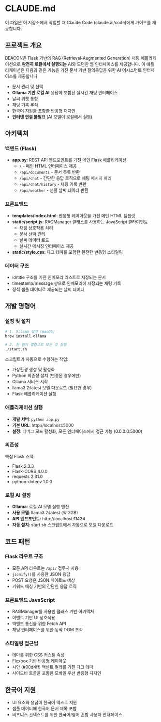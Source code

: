 # CLAUDE.md

이 파일은 이 저장소에서 작업할 때 Claude Code (claude.ai/code)에게 가이드를 제공합니다.

## 프로젝트 개요

BEACON은 Flask 기반의 RAG (Retrieval-Augmented Generation) 채팅 애플리케이션으로 **완전히 로컬에서 실행되는** AI와 모던한 웹 인터페이스를 제공합니다. 이 애플리케이션은 다음과 같은 기능을 가진 문서 기반 질의응답을 위한 AI 어시스턴트 인터페이스를 제공합니다:

- 문서 관리 및 선택
- **Ollama 기반 로컬 AI** 응답이 포함된 실시간 채팅 인터페이스
- 날씨 위젯 통합
- 채팅 기록 추적
- 한국어 지원을 포함한 반응형 디자인
- **인터넷 연결 불필요** (AI 모델이 로컬에서 실행)

## 아키텍처

### 백엔드 (Flask)
- **app.py**: REST API 엔드포인트를 가진 메인 Flask 애플리케이션
  - `/` - 메인 HTML 인터페이스 제공
  - `/api/documents` - 문서 목록 반환
  - `/api/chat` - 간단한 응답 로직으로 채팅 메시지 처리
  - `/api/chat/history` - 채팅 기록 반환
  - `/api/weather` - 샘플 날씨 데이터 반환

### 프론트엔드
- **templates/index.html**: 반응형 레이아웃을 가진 메인 HTML 템플릿
- **static/script.js**: RAGManager 클래스를 사용하는 JavaScript 클라이언트
  - 채팅 상호작용 처리
  - 문서 선택 관리
  - 날씨 데이터 로드
  - 실시간 메시징 인터페이스 제공
- **static/style.css**: 다크 테마를 포함한 완전한 반응형 스타일링

### 데이터 구조
- id/title 구조를 가진 인메모리 리스트로 저장되는 문서
- timestamp/message 쌍으로 인메모리에 저장되는 채팅 기록
- 정적 샘플 데이터로 제공되는 날씨 데이터

## 개발 명령어

### 설정 및 설치
```bash
# 1. Ollama 설치 (macOS)
brew install ollama

# 2. 한 번의 명령으로 모든 것 실행
./start.sh
```

스크립트가 자동으로 수행하는 작업:
- 가상환경 생성 및 활성화
- Python 의존성 설치 (변경된 경우에만)
- Ollama 서비스 시작
- llama3.2:latest 모델 다운로드 (필요한 경우)
- Flask 애플리케이션 실행

### 애플리케이션 실행
- **개발 서버**: `python app.py`
- **기본 URL**: http://localhost:5000
- **설정**: 디버그 모드 활성화, 모든 인터페이스에서 접근 가능 (0.0.0.0:5000)

### 의존성
핵심 Flask 스택:
- Flask 2.3.3
- Flask-CORS 4.0.0
- requests 2.31.0
- python-dotenv 1.0.0

### 로컬 AI 설정
- **Ollama**: 로컬 AI 모델 실행 엔진
- **사용 모델**: llama3.2:latest (약 2GB)
- **API 엔드포인트**: http://localhost:11434
- **자동 설치**: start.sh 스크립트에서 자동으로 모델 다운로드

## 코드 패턴

### Flask 라우트 구조
- 모든 API 라우트는 `/api/` 접두사 사용
- `jsonify()`를 사용한 JSON 응답
- POST 요청은 JSON 페이로드 예상
- 키워드 매칭 기반의 간단한 응답 로직

### 프론트엔드 JavaScript
- RAGManager를 사용한 클래스 기반 아키텍처
- 이벤트 기반 UI 상호작용
- 백엔드 통신을 위한 Fetch API
- 채팅 인터페이스를 위한 동적 DOM 조작

### 스타일링 접근법
- 테마를 위한 CSS 커스텀 속성
- Flexbox 기반 반응형 레이아웃
- 시안 (#00d4ff) 액센트 컬러를 가진 다크 테마
- 사이드바 토글을 포함한 모바일 우선 반응형 디자인

## 한국어 지원
- UI 요소와 응답이 한국어 텍스트 지원
- 샘플 데이터에 한국어 문서 제목 포함
- 비즈니스 컨텍스트를 위한 한국어/영어 혼합 사용자 인터페이스